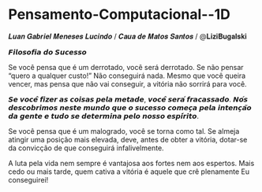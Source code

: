 # Pensamento-Computacional--1D
𝑳𝒖𝒂𝒏 𝑮𝒂𝒃𝒓𝒊𝒆𝒍 𝑴𝒆𝒏𝒆𝒔𝒆𝒔 𝑳𝒖𝒄𝒊𝒏𝒅𝒐 / 𝑪𝒂𝒖𝒂 𝒅𝒆 𝑴𝒂𝒕𝒐𝒔 𝑺𝒂𝒏𝒕𝒐𝒔 /
@𝐋𝐢𝐳𝐢𝐁𝐮𝐠𝐚𝐥𝐬𝐤𝐢

𝙁𝙞𝙡𝙤𝙨𝙤𝙛𝙞𝙖 𝙙𝙤 𝙎𝙪𝙘𝙚𝙨𝙨𝙤 

Se você pensa que é um derrotado,
você será derrotado.
Se não pensar “quero a qualquer custo!”
Não conseguirá nada.
Mesmo que você queira vencer,
mas pensa que não vai conseguir,
a vitória não sorrirá para você.

𝙎𝙚 𝙫𝙤𝙘𝙚̂ 𝙛𝙞𝙯𝙚𝙧 𝙖𝙨 𝙘𝙤𝙞𝙨𝙖𝙨 𝙥𝙚𝙡𝙖 𝙢𝙚𝙩𝙖𝙙𝙚, 𝙫𝙤𝙘𝙚̂ 𝙨𝙚𝙧𝙖́ 𝙛𝙧𝙖𝙘𝙖𝙨𝙨𝙖𝙙𝙤. 𝙉𝙤́𝙨 𝙙𝙚𝙨𝙘𝙤𝙗𝙧𝙞𝙢𝙤𝙨 𝙣𝙚𝙨𝙩𝙚 𝙢𝙪𝙣𝙙𝙤 𝙦𝙪𝙚 𝙤 𝙨𝙪𝙘𝙚𝙨𝙨𝙤 𝙘𝙤𝙢𝙚𝙘̧𝙖 𝙥𝙚𝙡𝙖 𝙞𝙣𝙩𝙚𝙣𝙘̧𝙖̃𝙤 𝙙𝙖 𝙜𝙚𝙣𝙩𝙚 𝙚 𝙩𝙪𝙙𝙤 𝙨𝙚 𝙙𝙚𝙩𝙚𝙧𝙢𝙞𝙣𝙖 𝙥𝙚𝙡𝙤 𝙣𝙤𝙨𝙨𝙤 𝙚𝙨𝙥𝙞́𝙧𝙞𝙩𝙤.

Se você pensa que é um malogrado,
você se torna como tal.
Se almeja atingir uma posição mais elevada,
deve, antes de obter a vitória,
dotar-se da convicção de que
conseguirá infalivelmente.

A luta pela vida nem sempre é vantajosa
aos fortes nem aos espertos.
Mais cedo ou mais tarde, quem cativa a vitória
é aquele que crê plenamente
Eu conseguirei!
